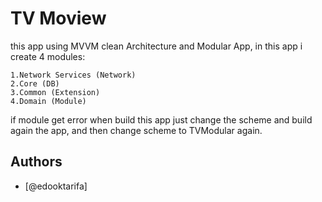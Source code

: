 
# TV Moview

this app using MVVM clean Architecture and Modular App, in this app i create 4 modules:

    1.Network Services (Network)
    2.Core (DB)
    3.Common (Extension)
    4.Domain (Module)

if module get error when build this app just change the scheme and build again the app, and then change scheme to TVModular again.


## Authors

- [@edooktarifa]

